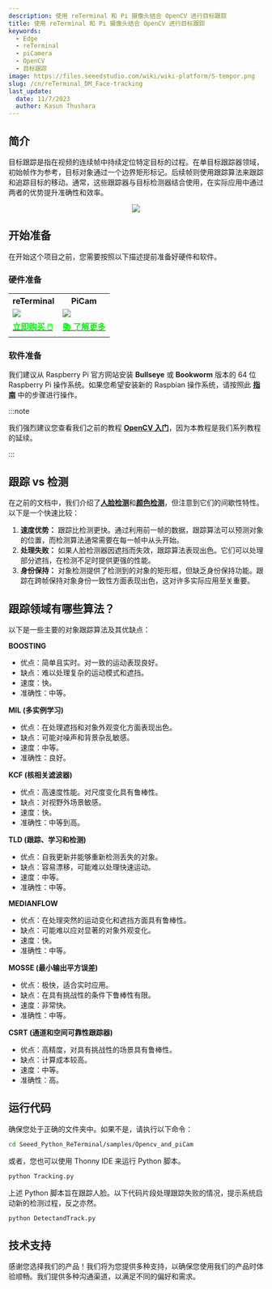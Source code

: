 ```yaml
---
description: 使用 reTerminal 和 Pi 摄像头结合 OpenCV 进行目标跟踪
title: 使用 reTerminal 和 Pi 摄像头结合 OpenCV 进行目标跟踪
keywords:
  - Edge
  - reTerminal 
  - piCamera
  - OpenCV
  - 目标跟踪
image: https://files.seeedstudio.com/wiki/wiki-platform/S-tempor.png
slug: /cn/reTerminal_DM_Face-tracking
last_update:
  date: 11/7/2023
  author: Kasun Thushara
---
```


## 简介

目标跟踪是指在视频的连续帧中持续定位特定目标的过程。在单目标跟踪器领域，初始帧作为参考，目标对象通过一个边界矩形标记。后续帧则使用跟踪算法来跟踪和追踪目标的移动。通常，这些跟踪器与目标检测器结合使用，在实际应用中通过两者的优势提升准确性和效率。

<center><img width={800} src="https://files.seeedstudio.com/wiki/ReTerminal/opencv/facetrack.gif" /></center>

## 开始准备

在开始这个项目之前，您需要按照以下描述提前准备好硬件和软件。

### 硬件准备

<div class="table-center">
	<table class="table-nobg">
    <tr class="table-trnobg">
      <th class="table-trnobg">reTerminal</th>
      <th class="table-trnobg">PiCam</th>
		</tr>
    <tr class="table-trnobg"></tr>
		<tr class="table-trnobg">
			<td class="table-trnobg"><div style={{textAlign:'center'}}><img src="https://files.seeedstudio.com/wiki/ReTerminal/frigate/reterminal.png" style={{width:300, height:'auto'}}/></div></td>
      <td class="table-trnobg"><div style={{textAlign:'center'}}><img src="https://files.seeedstudio.com/wiki/ReTerminal/Picam/picam2.jpg" style={{width:300, height:'auto'}}/></div></td>
		</tr>
    <tr class="table-trnobg"></tr>
		<tr class="table-trnobg">
			<td class="table-trnobg"><div class="get_one_now_container" style={{textAlign: 'center'}}><a class="get_one_now_item" href="https://www.seeedstudio.com/ReTerminal-with-CM4-p-4904.html?queryID=26220f25bcce77bc420c9c03059787c0&objectID=4904&indexName=bazaar_retailer_products" target="_blank">
              <strong><span><font color={'FFFFFF'} size={"4"}> 立即购买 🖱️</font></span></strong>
          </a></div></td>
      <td class="table-trnobg"><div class="get_one_now_container" style={{textAlign: 'center'}}><a class="get_one_now_item" href="https://wiki.seeedstudio.com/cn/reTerminal-piCam/" target="_blank" rel="noopener noreferrer"><strong><span><font color={'FFFFFF'} size={"4"}>📚 了解更多</font></span></strong></a></div></td>
        </tr>
    </table>
    </div>

### 软件准备

我们建议从 Raspberry Pi 官方网站安装 **Bullseye** 或 **Bookworm** 版本的 64 位 Raspberry Pi 操作系统。如果您希望安装新的 Raspbian 操作系统，请按照此 [**指南**](https://wiki.seeedstudio.com/cn/reTerminal/#flash-raspberry-pi-os-64-bit-ubuntu-os-or-other-os-to-emmc) 中的步骤进行操作。

:::note

我们强烈建议您查看我们之前的教程 [**OpenCV 入门**](https://wiki.seeedstudio.com/cn/reTerminal_DM_opencv/)，因为本教程是我们系列教程的延续。

:::

## 跟踪 vs 检测

在之前的文档中，我们介绍了[**人脸检测**](https://wiki.seeedstudio.com/cn/reTerminal_DM_Face_detection/)和[**颜色检测**](https://wiki.seeedstudio.com/cn/reTerminal_DM_Color_detection/)，但注意到它们的间歇性特性。以下是一个快速比较：

1. **速度优势：**
   跟踪比检测更快。通过利用前一帧的数据，跟踪算法可以预测对象的位置，而检测算法通常需要在每一帧中从头开始。
2. **处理失败：**
   如果人脸检测器因遮挡而失效，跟踪算法表现出色。它们可以处理部分遮挡，在检测不足时提供更强的性能。
3. **身份保持：**
   对象检测提供了检测到的对象的矩形框，但缺乏身份保持功能。跟踪在跨帧保持对象身份一致性方面表现出色，这对许多实际应用至关重要。

## 跟踪领域有哪些算法？

以下是一些主要的对象跟踪算法及其优缺点：

**BOOSTING**
- 优点：简单且实时。对一致的运动表现良好。
- 缺点：难以处理复杂的运动模式和遮挡。
- 速度：快。
- 准确性：中等。

**MIL (多实例学习)**
- 优点：在处理遮挡和对象外观变化方面表现出色。
- 缺点：可能对噪声和背景杂乱敏感。
- 速度：中等。
- 准确性：良好。

**KCF (核相关滤波器)**
- 优点：高速度性能。对尺度变化具有鲁棒性。
- 缺点：对视野外场景敏感。
- 速度：快。
- 准确性：中等到高。

**TLD (跟踪、学习和检测)**
- 优点：自我更新并能够重新检测丢失的对象。
- 缺点：容易漂移，可能难以处理快速运动。
- 速度：中等。
- 准确性：中等。

**MEDIANFLOW**
- 优点：在处理突然的运动变化和遮挡方面具有鲁棒性。
- 缺点：可能难以应对显著的对象外观变化。
- 速度：快。
- 准确性：中等。

**MOSSE (最小输出平方误差)**
- 优点：极快，适合实时应用。
- 缺点：在具有挑战性的条件下鲁棒性有限。
- 速度：非常快。
- 准确性：中等。

**CSRT (通道和空间可靠性跟踪器)**
- 优点：高精度，对具有挑战性的场景具有鲁棒性。
- 缺点：计算成本较高。
- 速度：中等。
- 准确性：高。

## 运行代码

确保您处于正确的文件夹中。如果不是，请执行以下命令：

 ```sh
cd Seeed_Python_ReTerminal/samples/Opencv_and_piCam
 ```

或者，您也可以使用 Thonny IDE 来运行 Python 脚本。

 ```sh
python Tracking.py
 ```

上述 Python 脚本旨在跟踪人脸。以下代码片段处理跟踪失败的情况，提示系统启动新的检测过程，反之亦然。

 ```sh
python DetectandTrack.py
 ```

## 技术支持

感谢您选择我们的产品！我们将为您提供多种支持，以确保您使用我们的产品时体验顺畅。我们提供多种沟通渠道，以满足不同的偏好和需求。

<div class="button_tech_support_container">
<a href="https://forum.seeedstudio.com/" class="button_forum"></a> 
<a href="https://www.seeedstudio.com/contacts" class="button_email"></a>
</div>

<div class="button_tech_support_container">
<a href="https://discord.gg/eWkprNDMU7" class="button_discord"></a> 
<a href="https://github.com/Seeed-Studio/wiki-documents/discussions/69" class="button_discussion"></a>
</div>